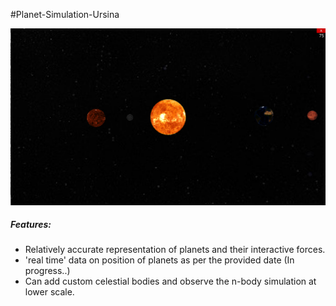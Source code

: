 #Planet-Simulation-Ursina

![Screenshot of the simulation](planetory_model.png)

##### Features:
* Relatively accurate representation of planets and their interactive forces.
* 'real time' data on position of planets as per the provided date (In progress..)
* Can add custom celestial bodies and observe the n-body simulation at lower scale.